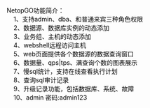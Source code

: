 <div><span id="_FoxCURSOR"></span><span style="color: rgb(0, 0, 0); background-color: rgba(0, 0, 0, 0);">NetopGO功能简介：<br>&nbsp;&nbsp;&nbsp;&nbsp;1、支持admin、dba、和普通来宾三种角色权限<br>&nbsp;&nbsp;&nbsp;&nbsp;2、数据源、数据库实例的动态添加<br>&nbsp;&nbsp;&nbsp;&nbsp;3、业务组、主机的动态添加<br>&nbsp;&nbsp;&nbsp;&nbsp;4、webshell远程访问主机<br>&nbsp;&nbsp;&nbsp;&nbsp;5、web页面提供各个数据源的数据查询窗口<br>&nbsp;&nbsp;&nbsp;&nbsp;6、数据量、qps|tps、满查询个数的图表展示<br>&nbsp;&nbsp;&nbsp;&nbsp;7、慢sql统计，支持在线查看执行计划<br>&nbsp;&nbsp;&nbsp;&nbsp;8、查询sql审计记录<br>&nbsp;&nbsp;&nbsp;&nbsp;9、升级记录功能，包括数据库、系统、故障<br>&nbsp;&nbsp;&nbsp;&nbsp;10、admin 密码:admin123</span></div> 
